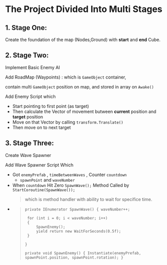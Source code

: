 # The Project Divided Into Multi Stages

## 1. Stage One:
Create the foundation of the map (Nodes,Ground)
with **start** and **end** Cube.

## 2. Stage Two:
Implement Basic Enemy AI

Add RoadMap (Waypoints) : which is `GameObject` container,

contain multi `GameObject` position on map, and stored in array on `Awake()`

Add Enemy Script which
- Start pointing to first point (as target)
- Then calculate the Vector of movement butween **current** position and **target** position
- Move on that Vector by calling `transform.Translate()`
- Then move on to next target

## 3. Stage Three:
Create Wave Spawner 

Add Wave Spawner Script Which
- Got `enemyPrefab` , `timeBetweenWaves` , Counter `countdown` 
  -  `spawnPoint` and `waveNumber`
- When `countdown` Hit Zero `SpawnWave();` Method Called by `StartCoroutine(SpawnWave());` 
   > which is method handler with ability to wait for specifice time.
- > `private IEnumerator SpawnWave()
  >  {
  >      waveNumber++;`
  >
  >      for (int i = 0; i < waveNumber; i++)
  >      {
  >          SpawnEnemy();
  >          yield return new WaitForSeconds(0.5f);
  >      }   
  >  `} `
  >
  >  `private void SpawnEnemy()
  >  {
  >      Instantiate(enemyPrefab, spawnPoint.position, spawnPoint.rotation);
  >  } `

  